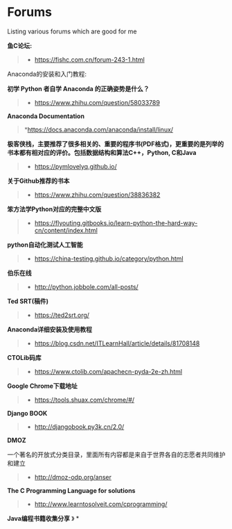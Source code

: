 # Forums
Listing various forums which are good for me

 **鱼C论坛:**
> * https://fishc.com.cn/forum-243-1.html

Anaconda的安装和入门教程:

**初学 Python 者自学 Anaconda 的正确姿势是什么？**

> * https://www.zhihu.com/question/58033789

**Anaconda Documentation**
> *https://docs.anaconda.com/anaconda/install/linux/

**极客侠栈，主要推荐了很多相关的、重要的程序书(PDF格式)，更重要的是列举的书本都有相对应的评价。包括数据结构和算法C++，Python, C和Java**

> * https://pymlovelyq.github.io/

**关于Github推荐的书本**

> * https://www.zhihu.com/question/38836382

**笨方法学Python对应的完整中文版**

> * https://flyouting.gitbooks.io/learn-python-the-hard-way-cn/content/index.html

**python自动化测试人工智能**

> * https://china-testing.github.io/category/python.html

**伯乐在线**

> * http://python.jobbole.com/all-posts/

**Ted SRT(稿件)**

> * https://ted2srt.org/

**Anaconda详细安装及使用教程**

> * https://blog.csdn.net/ITLearnHall/article/details/81708148

**CTOLib码库**

> * https://www.ctolib.com/apachecn-pyda-2e-zh.html

**Google Chrome下载地址**

> * https://tools.shuax.com/chrome/#/

**Django BOOK**

> * http://djangobook.py3k.cn/2.0/

**DMOZ**

一个著名的开放式分类目录，里面所有内容都是来自于世界各自的志愿者共同维护和建立
> * http://dmoz-odp.org/anser

**The C Programming Language for solutions**
> * http://www.learntosolveit.com/cprogramming/

**Java编程书籍收集分享**
》 *
